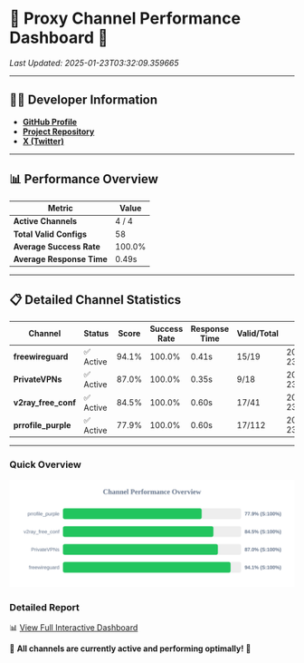 # 🌟 Proxy Channel Performance Dashboard 🌟

_Last Updated: 2025-01-23T03:32:09.359665_

---

## 👩‍💻 Developer Information

- **[GitHub Profile](https://github.com/4n0nymou3)**  
- **[Project Repository](https://github.com/4n0nymou3/multi-proxy-config-fetcher)**  
- **[X (Twitter)](https://x.com/4n0nymou3)**  

---

## 📊 Performance Overview

| Metric                | Value       |
|-----------------------|-------------|
| **Active Channels**   | 4 / 4       |
| **Total Valid Configs** | 58          |
| **Average Success Rate** | 100.0%      |
| **Average Response Time** | 0.49s       |

---

## 📋 Detailed Channel Statistics

| Channel          | Status     | Score  | Success Rate | Response Time | Valid/Total | Last Success               |
|------------------|------------|--------|--------------|---------------|-------------|----------------------------|
| **freewireguard**  | ✅ Active  | 94.1%  | 100.0% | 0.41s         | 15/19       | 2025-01-23T03:32:09.358169 |
| **PrivateVPNs**  | ✅ Active  | 87.0%  | 100.0% | 0.35s         | 9/18       | 2025-01-23T03:32:08.921723 |
| **v2ray_free_conf**  | ✅ Active  | 84.5%  | 100.0% | 0.60s         | 17/41       | 2025-01-23T03:32:08.531796 |
| **prrofile_purple**  | ✅ Active  | 77.9%  | 100.0% | 0.60s         | 17/112       | 2025-01-23T03:32:07.893537 |

---

### Quick Overview
<div align="center">
  <a href="https://raw.githubusercontent.com/nullluser/NullRepo/refs/heads/main/assets/channel_stats_chart.svg">
    <img src="https://raw.githubusercontent.com/nullluser/NullRepo/refs/heads/main/assets/channel_stats_chart.svg" alt="Source Performance Statistics" width="800">
  </a>
</div>

### Detailed Report
📊 [View Full Interactive Dashboard](https://htmlpreview.github.io/?https://github.com/nullluser/NullRepo/blob/main/assets/performance_report.html)

🎉 **All channels are currently active and performing optimally!** 🎉
